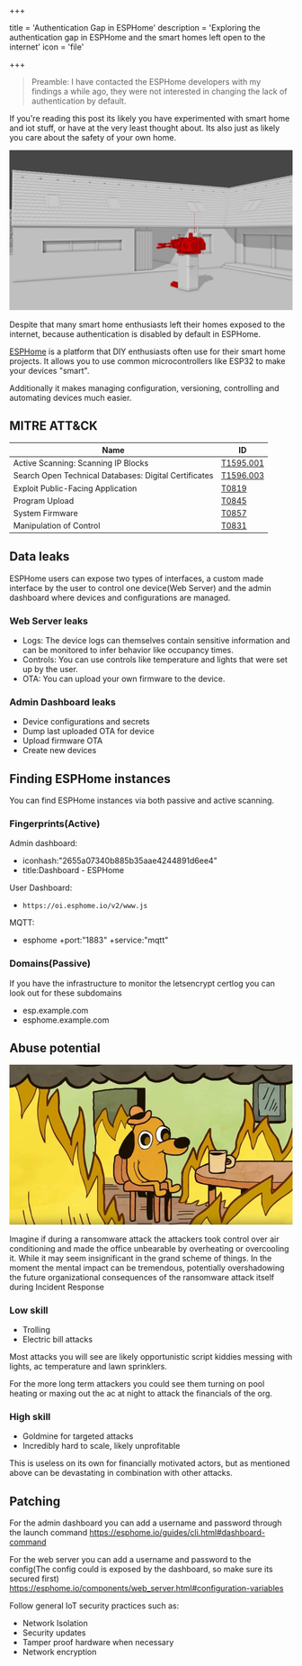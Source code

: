 +++

title = 'Authentication Gap in ESPHome'
description = 'Exploring the authentication gap in ESPHome and the smart homes left open to the internet'
icon = 'file'

+++

> Preamble: I have contacted the ESPHome developers with my findings a while ago, they were not interested in changing the lack of authentication by default.

If you're reading this post its likely you have experimented with smart home and iot stuff, or have at the very least thought about. Its also just as likely you care about the safety of your own home.

![Smart home defense turret](smarthome-turret.jpg "Smart home defense turret")

Despite that many smart home enthusiasts left their homes exposed to the internet, because authentication is disabled by default in ESPHome.

[ESPHome](https://esphome.io/index.html) is a platform that DIY enthusiasts often use for their smart home projects. It allows you to use common microcontrollers like ESP32 to make your devices "smart".

Additionally it makes managing configuration, versioning, controlling and automating devices much easier.

## MITRE ATT&CK

| Name | ID |
|---|---|
| Active Scanning: Scanning IP Blocks | [T1595.001](https://attack.mitre.org/techniques/T1595/001/) |
| Search Open Technical Databases: Digital Certificates | [T1596.003](https://attack.mitre.org/techniques/T1596/003/) |
| Exploit Public-Facing Application | [T0819](https://attack.mitre.org/techniques/T0819/) |
| Program Upload | [T0845](https://attack.mitre.org/techniques/T0845/) |
| System Firmware | [T0857](https://attack.mitre.org/techniques/T0857/) |
| Manipulation of Control | [T0831](https://attack.mitre.org/techniques/T0831/) |

## Data leaks

ESPHome users can expose two types of interfaces, a custom made interface by the user to control one device(Web Server) and the admin dashboard where devices and configurations are managed.

### Web Server leaks

- Logs: The device logs can themselves contain sensitive information and can be monitored to infer behavior like occupancy times.
- Controls: You can use controls like temperature and lights that were set up by the user.
- OTA: You can upload your own firmware to the device.

### Admin Dashboard leaks

- Device configurations and secrets
- Dump last uploaded OTA for device
- Upload firmware OTA
- Create new devices

## Finding ESPHome instances

You can find ESPHome instances via both passive and active scanning.

### Fingerprints(Active)

Admin dashboard:

- iconhash:"2655a07340b885b35aae4244891d6ee4"
- title:Dashboard - ESPHome

User Dashboard:

- `https://oi.esphome.io/v2/www.js`

MQTT:

- esphome +port:"1883" +service:"mqtt"

### Domains(Passive)

If you have the infrastructure to monitor the letsencrypt certlog you can look out for these subdomains

- esp.example.com
- esphome.example.com

## Abuse potential

![This is fine meme](this-is-fine.jpg "This is fine")

Imagine if during a ransomware attack the attackers took control over air conditioning and made the office unbearable by overheating or overcooling it. While it may seem insignificant in the grand scheme of things. In the moment the mental impact can be tremendous, potentially overshadowing the future organizational consequences of the ransomware attack itself during Incident Response

### Low skill

- Trolling
- Electric bill attacks

Most attacks you will see are likely opportunistic script kiddies messing with lights, ac temperature and lawn sprinklers.

For the more long term attackers you could see them turning on pool heating or maxing out the ac at night to attack the financials of the org.

### High skill

- Goldmine for targeted attacks
- Incredibly hard to scale, likely unprofitable

This is useless on its own for financially motivated actors, but as mentioned above can be devastating in combination with other attacks.

## Patching

For the admin dashboard you can add a username and password through the launch command
<https://esphome.io/guides/cli.html#dashboard-command>

For the web server you can add a username and password to the config(The config could is exposed by the dashboard, so make sure its secured first)
<https://esphome.io/components/web_server.html#configuration-variables>

Follow general IoT security practices such as:

- Network Isolation
- Security updates
- Tamper proof hardware when necessary
- Network encryption